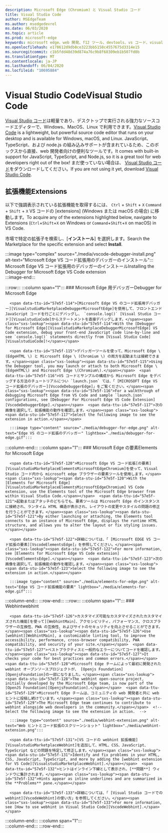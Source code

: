 ```yaml
---
description: Microsoft Edge (Chromium) と Visual Studio コード
title: Visual Studio Code
author: MSEdgeTeam
ms.author: msedgedevrel
ms.date: 06/03/2020
ms.topic: article
ms.prod: microsoft-edge
keywords: microsoft edge、web 開発、f12 ツール、devtools、vs コード、visual studio コード、デバッガー、webhint
ms.openlocfilehash: e178612d9db8ce3223bb5158c4557675d3314e15
ms.sourcegitcommit: c1b5fdd48d39d874a76c9b8f68309eb1b507fd0b
ms.translationtype: MT
ms.contentlocale: ja-JP
ms.lasthandoff: 06/04/2020
ms.locfileid: "10695884"
---
```

# <span data-ttu-id="57e5f-104">Visual Studio Code</span><span class="sxs-lookup"><span data-stu-id="57e5f-104">Visual Studio Code</span></span>  

<span data-ttu-id="57e5f-105">[Visual Studio コード][VisualStudioCodeDocs]は軽量であり、デスクトップで実行される強力なソースコードエディターで、Windows、MacOS、Linux で利用できます。</span><span class="sxs-lookup"><span data-stu-id="57e5f-105">[Visual Studio Code][VisualStudioCodeDocs] is a lightweight, but powerful source code editor that runs on your desktop and is available for Windows, macOS, and Linux.</span></span>  <span data-ttu-id="57e5f-106">JavaScript、TypeScript、および node.js の組み込みサポートが含まれているため、このボックスから直接、web 開発者向けの便利なツールです。</span><span class="sxs-lookup"><span data-stu-id="57e5f-106">It comes with built-in support for JavaScript, TypeScript, and Node.js, so it is a great tool for web developers right out of the box!</span></span>  <span data-ttu-id="57e5f-107">まだ使っていない場合は、 [Visual Studio コード][VisualstudioCode]をダウンロードしてください。</span><span class="sxs-lookup"><span data-stu-id="57e5f-107">If you are not using it yet, download [Visual Studio Code][VisualstudioCode].</span></span>  

## <span data-ttu-id="57e5f-108">拡張機能</span><span class="sxs-lookup"><span data-stu-id="57e5f-108">Extensions</span></span>  

<!--Todo: We want to put something like the tiles for extensions VS Code uses on this page https://code.visualstudio.com/Docs#top-extensions but I don't think this is a markdown page.  I think it's a web page.  I couldn't find anything in https://github.com/Microsoft/vscode-docs that looks like this page. In the meantime, here's what I've come up with: -->  

<span data-ttu-id="57e5f-109">以下で強調表示されている拡張機能を取得するには、 `Ctrl` + `Shift` + `X` `Command` + `Shift` + `X` VS コードの [extensions] (Windows または macOS の場合) に移動します。</span><span class="sxs-lookup"><span data-stu-id="57e5f-109">To acquire any of the extensions highlighted below, navigate to Extensions \(`Ctrl`+`Shift`+`X` on Windows or `Command`+`Shift`+`X` on macOS\) in VS Code.</span></span>  

<span data-ttu-id="57e5f-110">市場で特定の拡張子を検索し、[**インストール**] を選択します。</span><span class="sxs-lookup"><span data-stu-id="57e5f-110">Search the Marketplace for the specific extension and select **Install**.</span></span>  

:::image type="complex" source="./media/vscode-debugger-install.png" alt-text="Microsoft Edge VS コード拡張用のデバッガーのインストール":::
   <span data-ttu-id="57e5f-112">Microsoft Edge VS コード拡張用のデバッガーのインストール</span><span class="sxs-lookup"><span data-stu-id="57e5f-112">Installing the Debugger for Microsoft Edge VS Code extension</span></span>  
:::image-end:::  

:::row:::
   :::column span="1":::
      ### <span data-ttu-id="57e5f-113">Microsoft Edge 用デバッガー</span><span class="sxs-lookup"><span data-stu-id="57e5f-113">Debugger for Microsoft Edge</span></span>  

      <span data-ttu-id="57e5f-114">[Microsoft Edge VS のコード拡張用デバッガー][VisualstudioMarketplaceDebuggerMicrosoftEdge]を使用して、フロントエンド JavaScript コードを行ごとにデバッグし、 `console.log()` [Visual Studio コード][VisualstudioCode]からステートメントを直接デバッグします。</span><span class="sxs-lookup"><span data-stu-id="57e5f-114">With the [Debugger for Microsoft Edge][VisualstudioMarketplaceDebuggerMicrosoftEdge] VS Code extension, debug your front-end JavaScript code line-by-line and see `console.log()` statements directly from [Visual Studio Code][VisualstudioCode]!</span></span>  
      
      <span data-ttu-id="57e5f-115">デバッガーツールを使って、Microsoft Edge \ (EdgeHTML \) と Microsoft Edge \ (Chromium \) の両方を起動または接続できます。</span><span class="sxs-lookup"><span data-stu-id="57e5f-115">Using the Debugger tool, you may launch or attach to both Microsoft Edge \(EdgeHTML\) and Microsoft Edge \(Chromium\).</span></span>  <span data-ttu-id="57e5f-116">VS コードとサンプルの構成から Microsoft Edge をデバッグする方法のチュートリアルについ `launch.json` ては、「 [MICROSOFT Edge VS コード拡張のデバッガー][VscodeDebuggerEdge]」をご覧ください。</span><span class="sxs-lookup"><span data-stu-id="57e5f-116">For a walkthrough of debugging Microsoft Edge from VS Code and sample `launch.json` configurations, see [Debugger For Microsoft Edge VS Code Extension][VscodeDebuggerEdge].</span></span>  <span data-ttu-id="57e5f-117">次の画像を選択して、拡張機能の動作を確認します。</span><span class="sxs-lookup"><span data-stu-id="57e5f-117">Select the following image to see the extension in action.</span></span>  

      :::image type="content" source="./media/debugger-for-edge.png" alt-text="Edge VS のコード拡張のデバッガー" lightbox="./media/debugger-for-edge.gif":::  
   :::column-end:::
   :::column span="1":::
      ### <span data-ttu-id="57e5f-119">Microsoft Edge の要素</span><span class="sxs-lookup"><span data-stu-id="57e5f-119">Elements for Microsoft Edge</span></span>  
      
      <span data-ttu-id="57e5f-120">Microsoft Edge VS コード拡張[の要素][VisualstudioMarketplaceElementsMicrosoftEdgeChromium]を使って、Visual Studio コード内から microsoft edge ブラウザーの要素ツールを使用します。</span><span class="sxs-lookup"><span data-stu-id="57e5f-120">With the [Elements for Microsoft Edge][VisualstudioMarketplaceElementsMicrosoftEdgeChromium] VS Code extension, use the Elements tool of the Microsoft Edge browser from within Visual Studio Code.</span></span>  <span data-ttu-id="57e5f-121">起動またはアタッチのどちらでも、要素ツールは Microsoft Edge のインスタンスに接続され、ランタイム HTML 構造が表示され、レイアウトの変更やスタイルの問題の修正を行うことができます。</span><span class="sxs-lookup"><span data-stu-id="57e5f-121">By either launching or attaching, the Elements tool connects to an instance of Microsoft Edge, displays the runtime HTML structure, and allows you to alter the layout or fix styling issues.</span></span>  
      
      <span data-ttu-id="57e5f-122">詳細については、「 [Microsoft EDGE VS コード拡張の要素][VscodeElementsEdge]」を参照してください。</span><span class="sxs-lookup"><span data-stu-id="57e5f-122">For more information, see [Elements for Microsoft Edge VS Code extension][VscodeElementsEdge].</span></span>  <span data-ttu-id="57e5f-123">次の画像を選択して、拡張機能の動作を確認します。</span><span class="sxs-lookup"><span data-stu-id="57e5f-123">Select the following image to see the extension in action.</span></span>  
      
      :::image type="content" source="./media/elements-for-edge.png" alt-text="Edge VS コード拡張機能の要素" lightbox="./media/elements-for-edge.gif":::  
   :::column-end:::
:::row-end:::
:::row:::
   :::column span="1":::
      ### <span data-ttu-id="57e5f-125">Webhint</span><span class="sxs-lookup"><span data-stu-id="57e5f-125">webhint</span></span>
      
      <span data-ttu-id="57e5f-126">カスタマイズ可能なカスタマイズされたカスタマイズされた機能[を使って][WebhintMain]、アクセシビリティ、パフォーマンス、クロスブラウザーの互換性、PWA の互換性、およびサイトのセキュリティを向上させることができます。</span><span class="sxs-lookup"><span data-stu-id="57e5f-126">Use [webhint][WebhintMain], a customizable linting tool, to improve the accessibility, performance, cross-browser compatibility, PWA compatibility, and security of your site.</span></span>  <span data-ttu-id="57e5f-127">ベストプラクティスと一般的なエラーについてコードを確認します。</span><span class="sxs-lookup"><span data-stu-id="57e5f-127">It checks your code for best practices and common errors.</span></span> <span data-ttu-id="57e5f-128">Microsoft Edge チームによって最初に開発された webhint オープンソースプロジェクトが、 [Openjs Foundation][OpenjsFoundation]の一部になりました。</span><span class="sxs-lookup"><span data-stu-id="57e5f-128">The webhint open-source project, initially developed by the Microsoft Edge team, is now part of the [OpenJS Foundation][OpenjsFoundation].</span></span>  <span data-ttu-id="57e5f-129">Microsoft Edge チームは、コミュニティの web 開発者と共に web ヒントに投稿し続けています。</span><span class="sxs-lookup"><span data-stu-id="57e5f-129">The Microsoft Edge team continues to contribute to webhint alongside web developers in the community.</span></span>  <!--Select the following image to see the extension in action.  -->  
      
      :::image type="content" source="./media/webhint-extension.png" alt-text="Web ヒントとコード拡張のスクリーンショット" lightbox="./media/webhint-extension.png":::  
      
      <span data-ttu-id="57e5f-131">[VS コードの webhint 拡張機能][VisualstudioMarketplaceWebhint]を追加して、HTML、CSS、JavaScript、TypeScript などの問題を特定して修正します。</span><span class="sxs-lookup"><span data-stu-id="57e5f-131">Identify and fix problems in your HTML, CSS, JavaScript, TypeScript, and more by adding the [webhint extension for VS Code][VisualstudioMarketplaceWebhint].</span></span>  <span data-ttu-id="57e5f-132">ヒントはインライン下線として表示され、[**問題**] ウィンドウに集計されます。</span><span class="sxs-lookup"><span data-stu-id="57e5f-132">Hints appear as inline underlines and are summarized in the **Problems** pane.</span></span>  
      
      <span data-ttu-id="57e5f-133">詳細については、「 [Visual Studio コードでの webhint][VscodeWebhint]の使い方」を参照してください。</span><span class="sxs-lookup"><span data-stu-id="57e5f-133">For more information, see [How to use webhint in Visual Studio Code][VscodeWebhint].</span></span>  
   :::column-end:::
   :::column span="1":::
      <!--Empty to retain grid  -->  
   :::column-end:::
:::row-end:::

<!-- image links -->  

<!--links -->  

[VscodeDebuggerEdge]: ./debugger-for-edge.md "Microsoft Edge VS コード拡張用デバッガー |Microsoft ドキュメント"  
[VscodeElementsEdge]: ./elements-for-edge.md "Microsoft Edge VS コード拡張の要素 |Microsoft ドキュメント"  
[VscodeWebhint]: ./webhint.md "Webhint VS コード拡張 |Microsoft ドキュメント"  

[VisualstudioCode]: https://code.visualstudio.com "Visual Studio コード"  
[VisualStudioCodeDocs]: https://code.visualstudio.com/Docs "ドキュメント |Visual Studio コード"   

[VisualstudioMarketplaceDebuggerMicrosoftEdge]: https://marketplace.visualstudio.com/items?itemName=msjsdiag.debugger-for-edge "Microsoft Edge 用デバッガー |Visual Studio Marketplace"  
[VisualstudioMarketplaceElementsMicrosoftEdgeChromium]: https://marketplace.visualstudio.com/items?itemName=ms-edgedevtools.vscode-edge-devtools "Microsoft Edge の要素 (Chromium) |Visual Studio Marketplace"  

[VisualstudioMarketplaceWebhint]: https://marketplace.visualstudio.com/items?itemName=webhint.vscode-webhint "web ヒント |Visual Studio Marketplace"  

[WebhintMain]:  https://webhint.io "web ヒント"  
[OpenjsFoundation]:  https://openjsf.org "OpenJS Foundation"  
